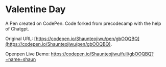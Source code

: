 # Valentine Day

A Pen created on CodePen. Code forked from precodecamp with the help of Chatgpt.

Original URL: [https://codepen.io/Shaunteojiwu/pen/gbOOQBQ](https://codepen.io/Shaunteojiwu/pen/gbOOQBQ).

Openpen Live Demo: https://codepen.io/Shaunteojiwu/full/gbOOQBQ?=name=shaun

